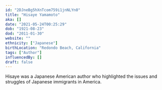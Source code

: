 ```yaml
---
id: "2DJneBg5hXnTcom759i1jnNLYn0"
title: "Hisaye Yamamoto"
aka: []
date: "2021-05-24T00:25:29"
dob: "1921-08-23"
dod: "2011-01-30"
website: ""
ethnicity: ["Japanese"]
birthLocation: "Redondo Beach, California"
tags: ["Author"]
influencedBy: []
draft: false
---
```


Hisaye was a Japanese American author who highlighted the issues and struggles
of Japanese immigrants in America.
